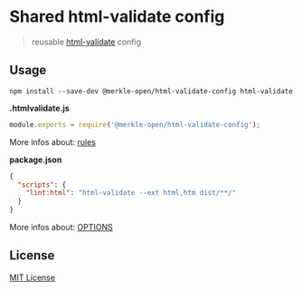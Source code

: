 # Shared html-validate config

> reusable [html-validate](https://gitlab.com/html-validate/html-validate) config

## Usage

`npm install --save-dev @merkle-open/html-validate-config html-validate`

**.htmlvalidate.js**

```js
module.exports = require('@merkle-open/html-validate-config');
```

More infos about: [rules](https://html-validate.org/rules/index.html)

**package.json**

```json
{
  "scripts": {
    "lint:html": "html-validate --ext html,htm dist/**/"
  }
}
```

More infos about: [OPTIONS](https://html-validate.org/usage/cli.html#options)

## License

[MIT License](./LICENSE)
